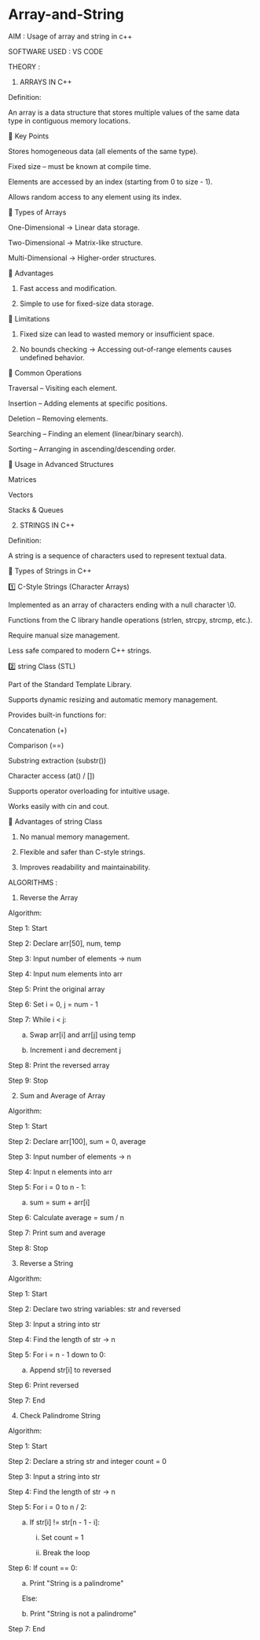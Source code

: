 # Array-and-String

AIM : Usage of array and string in c++


SOFTWARE USED : VS CODE

THEORY : 

1. ARRAYS IN C++

Definition:

An array is a data structure that stores multiple values of the same data type in contiguous memory locations.

🔹 Key Points

Stores homogeneous data (all elements of the same type).

Fixed size – must be known at compile time.

Elements are accessed by an index (starting from 0 to size - 1).

Allows random access to any element using its index.

🔹 Types of Arrays

One-Dimensional → Linear data storage.

Two-Dimensional → Matrix-like structure.

Multi-Dimensional → Higher-order structures.

🔹 Advantages

1. Fast access and modification.

2. Simple to use for fixed-size data storage.

🔹 Limitations

1. Fixed size can lead to wasted memory or insufficient space.

2. No bounds checking → Accessing out-of-range elements causes undefined behavior.

🔹 Common Operations

Traversal – Visiting each element.

Insertion – Adding elements at specific positions.

Deletion – Removing elements.

Searching – Finding an element (linear/binary search).

Sorting – Arranging in ascending/descending order.

🔹 Usage in Advanced Structures

Matrices

Vectors

Stacks & Queues



2. STRINGS IN C++

Definition:

A string is a sequence of characters used to represent textual data.

🔹 Types of Strings in C++

1️⃣ C-Style Strings (Character Arrays)

Implemented as an array of characters ending with a null character \0.

Functions from the C library handle operations (strlen, strcpy, strcmp, etc.).

Require manual size management.

Less safe compared to modern C++ strings.

2️⃣ string Class (STL)

Part of the Standard Template Library.

Supports dynamic resizing and automatic memory management.

Provides built-in functions for:

Concatenation (+)

Comparison (==)

Substring extraction (substr())

Character access (at() / [])

Supports operator overloading for intuitive usage.

Works easily with cin and cout.

🔹 Advantages of string Class

1. No manual memory management.

2.  Flexible and safer than C-style strings.

3. Improves readability and maintainability.







ALGORITHMS : 

1. Reverse the Array
   
Algorithm:

Step 1: Start

Step 2: Declare arr[50], num, temp

Step 3: Input number of elements → num

Step 4: Input num elements into arr

Step 5: Print the original array

Step 6: Set i = 0, j = num - 1

Step 7: While i < j:

  a. Swap arr[i] and arr[j] using temp
  
  b. Increment i and decrement j
  
Step 8: Print the reversed array

Step 9: Stop



2. Sum and Average of Array
   
Algorithm:

Step 1: Start

Step 2: Declare arr[100], sum = 0, average

Step 3: Input number of elements → n

Step 4: Input n elements into arr

Step 5: For i = 0 to n - 1:

  a. sum = sum + arr[i]
  
Step 6: Calculate average = sum / n

Step 7: Print sum and average

Step 8: Stop



3. Reverse a String
   
Algorithm:

Step 1: Start

Step 2: Declare two string variables: str and reversed

Step 3: Input a string into str

Step 4: Find the length of str → n

Step 5: For i = n - 1 down to 0:

  a. Append str[i] to reversed
  
Step 6: Print reversed

Step 7: End




4. Check Palindrome String
   
Algorithm:

Step 1: Start

Step 2: Declare a string str and integer count = 0

Step 3: Input a string into str

Step 4: Find the length of str → n

Step 5: For i = 0 to n / 2:

  a. If str[i] != str[n - 1 - i]:
  
    i. Set count = 1
    
    ii. Break the loop
    
Step 6: If count == 0:

  a. Print "String is a palindrome"
  
  Else:
  
  b. Print "String is not a palindrome"
  
Step 7: End




